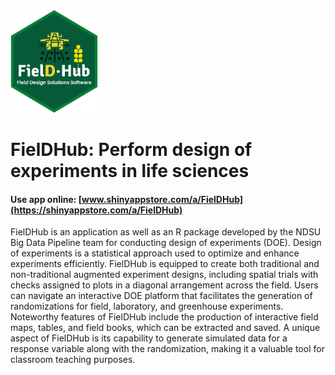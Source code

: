 <img src='man/figures/icon.gif' width = "140px" />


# FielDHub: Perform design of experiments in life sciences

#### Use app online: __[www.shinyappstore.com/a/FielDHub](https://shinyappstore.com/a/FielDHub)__

FielDHub is an application as well as an R package developed by the NDSU Big Data Pipeline team for conducting design of experiments (DOE). Design of experiments is a statistical approach used to optimize and enhance experiments efficiently. FielDHub is equipped to create both traditional and non-traditional augmented experiment designs, including spatial trials with checks assigned to plots in a diagonal arrangement across the field. Users can navigate an interactive DOE platform that facilitates the generation of randomizations for field, laboratory, and greenhouse experiments. Noteworthy features of FielDHub include the production of interactive field maps, tables, and field books, which can be extracted and saved. A unique aspect of FielDHub is its capability to generate simulated data for a response variable along with the randomization, making it a valuable tool for classroom teaching purposes.
